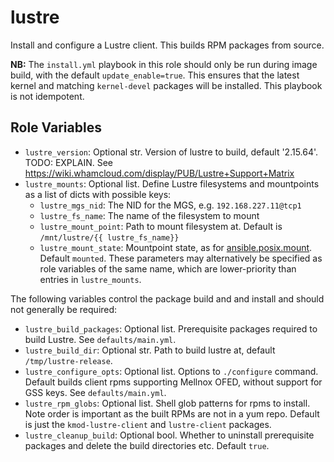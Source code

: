 # lustre

Install and configure a Lustre client. This builds RPM packages from source.

**NB:** The `install.yml` playbook in this role should only be run during image build, with the default `update_enable=true`. This ensures that the latest kernel and matching
`kernel-devel` packages will be installed. This playbook is not idempotent.

## Role Variables

- `lustre_version`: Optional str. Version of lustre to build, default '2.15.64'. TODO: EXPLAIN. See https://wiki.whamcloud.com/display/PUB/Lustre+Support+Matrix
- `lustre_mounts`: Optional list. Define Lustre filesystems and mountpoints as a list of dicts with possible keys:
    - `lustre_mgs_nid`: The NID for the MGS, e.g. `192.168.227.11@tcp1`
    - `lustre_fs_name`: The name of the filesystem to mount
    - `lustre_mount_point`: Path to mount filesystem at. Default is `/mnt/lustre/{{ lustre_fs_name}}`
    - `lustre_mount_state`: Mountpoint state, as for [ansible.posix.mount](https://docs.ansible.com/ansible/latest/collections/ansible/posix/mount_module.html#parameter-state). Default `mounted`.
  These parameters may alternatively be specified as role variables of the same name, which are lower-priority than entries in `lustre_mounts`. 

The following variables control the package build and and install and should not generally be required:
- `lustre_build_packages`: Optional list. Prerequisite packages required to build Lustre. See `defaults/main.yml`.
- `lustre_build_dir`: Optional str. Path to build lustre at, default `/tmp/lustre-release`.
- `lustre_configure_opts`: Optional list. Options to `./configure` command. Default builds client rpms supporting Mellnox OFED, without support for GSS keys. See `defaults/main.yml`.
- `lustre_rpm_globs`: Optional list. Shell glob patterns for rpms to install. Note order is important as the built RPMs are not in a yum repo. Default is just the `kmod-lustre-client` and `lustre-client` packages.
- `lustre_cleanup_build`: Optional bool. Whether to uninstall prerequisite packages and delete the build directories etc. Default `true`.
